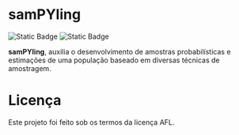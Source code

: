 # samPYling
![Static Badge](https://img.shields.io/badge/python-3.11-blue)
![Static Badge](https://img.shields.io/badge/status-Em_Desenvolvimento-green)


**samPYling**, auxilia o desenvolvimento de amostras probabilísticas e estimações de uma população baseado em diversas técnicas de amostragem.

# Licença

Este projeto foi feito sob os termos da licença AFL.